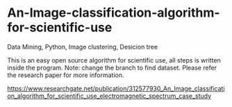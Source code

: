 # An-Image-classification-algorithm-for-scientific-use
Data Mining, Python, Image clustering, Desicion tree

This is an easy open source algorithm for scientific use, all steps is written inside the program.
Note: change the branch to find dataset.
Please refer the research paper for more information.



https://www.researchgate.net/publication/312577930_An_Image_classification_algorithm_for_scientific_use_electromagnetic_spectrum_case_study
